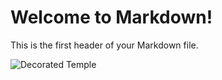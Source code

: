 # Welcome to Markdown!

This is the first header of your Markdown file.

![Decorated Temple](https://octodex.github.com/images/surftocat.png)
